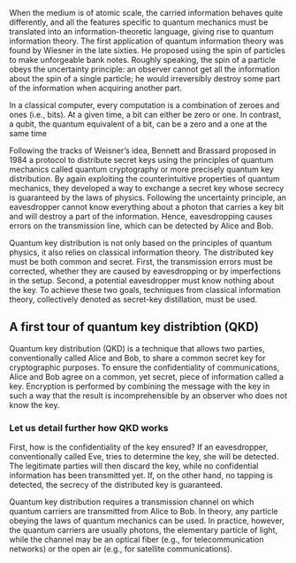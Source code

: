 When the medium is of atomic scale, the carried information behaves quite differently, and all the features specific to quantum mechanics must be translated into an information-theoretic language, giving rise to quantum information theory. The first application of quantum information theory was found by Wiesner in the late sixties. He proposed using the spin of particles to make unforgeable bank notes. Roughly speaking, the spin of a particle obeys the uncertainty principle: an observer cannot get all the information about the spin of a single particle; he would irreversibly destroy some part of the information when acquiring another part.

In a classical computer, every computation is a combination of zeroes and ones (i.e., bits). At a given time, a bit can either be zero or one. In contrast, a qubit, the quantum equivalent of a bit, can be a zero and a one at the same time

Following the tracks of Weisner’s idea, Bennett and Brassard proposed in 1984 a protocol to distribute secret keys using the principles of quantum mechanics called quantum cryptography or more precisely quantum key distribution. By again exploiting the counterintuitive properties of quantum mechanics, they developed a way to exchange a secret key whose secrecy is guaranteed by the laws of physics. Following the uncertainty principle, an eavesdropper cannot know everything about a photon that carries a key bit and will destroy a part of the information. Hence, eavesdropping causes errors on the transmission line, which can be detected by Alice and Bob.

Quantum key distribution is not only based on the principles of quantum physics, it also relies on classical information theory. The distributed key must be both common and secret. First, the transmission errors must be corrected, whether they are caused by eavesdropping or by imperfections in the setup. Second, a potential eavesdropper must know nothing about the key. To achieve these two goals, techniques from classical information theory, collectively denoted as secret-key distillation, must be used.

## A first tour of quantum key distribtion (QKD)
Quantum key distribution (QKD) is a technique that allows two parties, conventionally called Alice and Bob, to share a common secret key for cryptographic purposes. To ensure the confidentiality of communications, Alice and Bob agree on a common, yet secret, piece of information called a key. Encryption is performed by combining the message with the key in such a way that the result is incomprehensible by an observer who does not know the key.

### Let us detail further how QKD works
First, how is the confidentiality of the key ensured? If an eavesdropper, conventionally called Eve, tries to determine the key, she will be detected. The legitimate parties will then discard the key, while no confidential information has been transmitted yet. If, on the other hand, no tapping is detected, the secrecy of the distributed key is guaranteed.

Quantum key distribution requires a transmission channel on which quantum carriers are transmitted from Alice to Bob. In theory, any particle obeying the laws of quantum mechanics can be used. In practice, however, the quantum carriers are usually photons, the elementary particle of light, while the channel may be an optical fiber (e.g., for telecommunication networks) or the open air (e.g., for satellite communications).